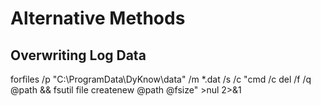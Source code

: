 # Alternative Methods

## Overwriting Log Data
forfiles /p "C:\ProgramData\DyKnow\data" /m *.dat /s /c "cmd /c del /f /q @path && fsutil file createnew @path @fsize" >nul 2>&1

